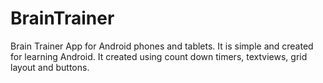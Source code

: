 # BrainTrainer

Brain Trainer App for Android phones and tablets.
It is simple and created for learning Android.
It created using count down timers, textviews, grid layout and buttons.
